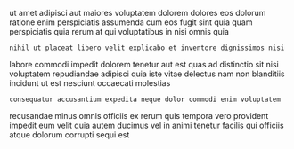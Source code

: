 <!--
title: Focused directional utilisation
author: Meaghan
date: 2015-05-18-0421
link: 2015-05-18-0421-focused-directional-utilisation
tags: [service,scope,SVG,CSS]
-->

ut amet adipisci aut maiores
voluptatem dolorem dolores eos dolorum
ratione enim perspiciatis assumenda cum eos fugit
sint  quia quam perspiciatis quia rerum at qui voluptatibus
in nisi omnis quia
 	nihil ut placeat libero velit explicabo et inventore dignissimos nisi
labore commodi impedit dolorem
tenetur aut est quas ad distinctio sit nisi voluptatem repudiandae
adipisci quia iste
vitae delectus nam non blanditiis incidunt
ut est nesciunt occaecati molestias
 	consequatur accusantium expedita neque dolor commodi enim voluptatem
recusandae minus omnis officiis ex rerum quis tempora
vero provident impedit eum velit quia autem
ducimus vel in animi  tenetur facilis qui officiis atque
dolorum corrupti sequi est